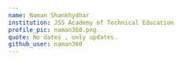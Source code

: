```yaml
---
name: Naman Shankhydhar
institution: JSS Academy of Technical Education
profile_pic: naman360.png
quote: No dates , only updates.
github_user: naman360
---
```

